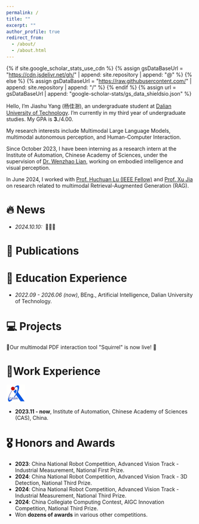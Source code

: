 ```yaml
---
permalink: /
title: ""
excerpt: ""
author_profile: true
redirect_from: 
  - /about/
  - /about.html
---
```


{% if site.google_scholar_stats_use_cdn %}
{% assign gsDataBaseUrl = "https://cdn.jsdelivr.net/gh/" | append: site.repository | append: "@" %}
{% else %}
{% assign gsDataBaseUrl = "https://raw.githubusercontent.com/" | append: site.repository | append: "/" %}
{% endif %}
{% assign url = gsDataBaseUrl | append: "google-scholar-stats/gs_data_shieldsio.json" %}

<span class='anchor' id='about-me'></span>


Hello, I’m Jiashu Yang (杨佳澍), an undergraduate student at <a href='https://www.dlut.edu.cn//'>Dalian University of Technology</a>. I’m currently in my third year of undergraduate studies. My GPA is **3.**/4.00.

My research interests include Multimodal Large Language Models, multimodal autonomous perception, and Human-Computer Interaction.
 

Since October 2023, I have been interning as a research intern at the Institute of Automation, Chinese Academy of Sciences, under the supervision of <a href='https://lianwenzhao.github.io/'>Dr. Wenzhao Lian</a>, working on embodied intelligence and visual perception. 

In June 2024, I worked with <a href='https://scholar.google.com/citations?user=D3nE0agAAAAJ&hl=zh-CN&oi=ao'>Prof. Huchuan Lu (IEEE Fellow)</a> and <a href='https://stephenjia.github.io/'>Prof. Xu Jia</a>   on research related to multimodal Retrieval-Augmented Generation (RAG).


# 🔥 News

- *2024.10.10:* &nbsp;🎉🎉🎉 


# 📝 Publications 



# 📖 Education Experience
- *2022.09 - 2026.06 (now)*, BEng., Artificial Intelligence, Dalian University of Technology.


# 💻 Projects
📂Our multimodal PDF interaction tool "Squirrel" is now live! 🎉

# 💼Work Experience
<img src="/assets/images/CASIA.jpg" alt="Institute of Automation Logo" width="50">

- **2023.11 - now**, Institute of Automation, Chinese Academy of Sciences (CAS), China.

# 🎖 Honors and Awards
- **2023**: China National Robot Competition, Advanced Vision Track - Industrial Measurement, National First Prize.
- **2024**: China National Robot Competition, Advanced Vision Track - 3D Detection, National Third Prize.
- **2024**: China National Robot Competition, Advanced Vision Track - Industrial Measurement, National Third Prize.
- **2024**: China Collegiate Computing Contest, AIGC Innovation Competition, National Third Prize.
- Won **dozens of awards** in various other competitions.

<!-- 
# 💬 Invited Talks
- *2021.06*, Lorem ipsum dolor sit amet, consectetur adipiscing elit. Vivamus ornare aliquet ipsum, ac tempus justo dapibus sit amet. 
- *2021.03*, Lorem ipsum dolor sit amet, consectetur adipiscing elit. Vivamus ornare aliquet ipsum, ac tempus justo dapibus sit amet.  \| [\[video\]](https://github.com/)

-->
